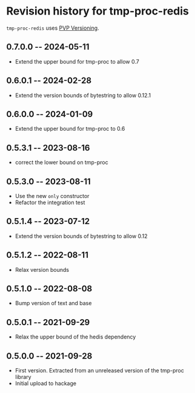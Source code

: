 # Revision history for tmp-proc-redis

`tmp-proc-redis` uses [PVP Versioning][1].

## 0.7.0.0 -- 2024-05-11

* Extend the upper bound for tmp-proc to allow 0.7

## 0.6.0.1 -- 2024-02-28

* Extend the version bounds of bytestring to allow 0.12.1

## 0.6.0.0 -- 2024-01-09

* Extend the upper bound for tmp-proc to 0.6

## 0.5.3.1 -- 2023-08-16

* correct the lower bound on tmp-proc

## 0.5.3.0 -- 2023-08-11

* Use the new `only` constructor
* Refactor the integration test

## 0.5.1.4 -- 2023-07-12

* Extend the version bounds of bytestring to allow 0.12

## 0.5.1.2 -- 2022-08-11

*  Relax version bounds

## 0.5.1.0 -- 2022-08-08

* Bump version of text and base

## 0.5.0.1 -- 2021-09-29

* Relax the upper bound of the hedis dependency

## 0.5.0.0 -- 2021-09-28

* First version. Extracted from an unreleased version of the tmp-proc library
* Initial upload to hackage

[1]: https://pvp.haskell.org
